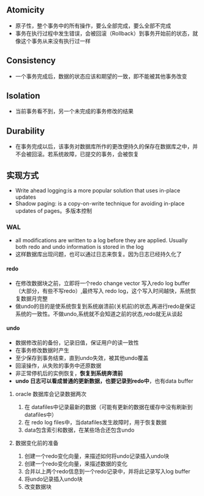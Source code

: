 ## Atomicity ##
* 原子性，整个事务中的所有操作，要么全部完成，要么全部不完成
* 事务在执行过程中发生错误，会被回滚（Rollback）到事务开始前的状态，就像这个事务从来没有执行过一样


## Consistency ##
* 一个事务完成后，数据的状态应该和期望的一致，即不能被其他事务改变

## Isolation ##
* 当前事务看不到，另一个未完成的事务修改的结果

## Durability ##
* 在事务完成以后，该事务对数据库所作的更改便持久的保存在数据库之中，并不会被回滚。若系统故障，已提交的事务，会被恢复

## 实现方式 ##
* Write ahead logging:is a more popular solution that uses in-place updates
* Shadow paging: is a copy-on-write technique for avoiding in-place updates of pages。多版本控制

### WAL ###
* all modifications are written to a log before they are applied. Usually both redo and undo information is stored in the log
* 这样数据库出现问题，也可以通过日志来恢复。因为日志已经持久化了

#### redo ####
* 在修改数据块之前，立即将一个redo change vector 写入redo log buffer（大部分，有些不写redo）,最终写入 redo log，这个写入时间越快，系统恢复数据月完整
* 做undo的目的是使系统恢复到系统崩溃前(关机前)的状态,再进行redo是保证系统的一致性。不做undo,系统就不会知道之前的状态,redo就无从谈起

#### undo ####
* 数据修改前的备份，记录旧值，保证用户的读一致性
* 在事务修改数据时产生
* 至少保存到事务结束，直到undo失效，被其他undo覆盖
* 回滚操作，从失败的事务中还原数据
* 非正常停机后的实例恢复，**恢复到系统奔溃前**
* **undo 日志可以看成普通的更新数据，也要记录到redo中**，也有data buffer


1. oracle 数据库会记录数据两次
	1. 在 datafiles中记录最新的数据（可能有更新的数据在缓存中没有刷新到 datafiles中）
	2. 在 redo log files中，当datafiles发生故障时，用于恢复数据
	3. data包含索引和数据，在某些场合还包含undo

2. 数据变化前的准备
	1. 创建一个redo变化向量，来描述如何将undo记录插入undo块
	2. 创建一个redo变化向量，来描述数据的变化
	3. 合并以上两个redo信息到一个redo记录中，并将此记录写入log buffer
	4. 将undo记录插入undo块
	5. 改变数据块
